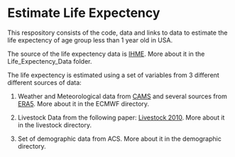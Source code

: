 # Estimate Life Expectency

This respository consists of the code, data and links to data to estimate the life expectency of age group less than 1 year old in USA.  

The source of the life expectency data is [IHME](https://ghdx.healthdata.org/record/ihme-data/united-states-causes-death-life-expectancy-by-county-race-ethnicity-2000-2019). More about it in the Life_Expectency_Data folder.

The life expectency is estimated using a set of variables from 3 different different sources of data:

1. Weather and Meteorological data from  [CAMS](https://ads.atmosphere.copernicus.eu/cdsapp#!/dataset/cams-global-reanalysis-eac4?tab=overview) and several sources from [ERA5](https://cds.climate.copernicus.eu/cdsapp#!/search?type=dataset&text=ERA5). More about it in the ECMWF directory.

2. Livestock Data from the following paper: [Livestock 2010](https://www.nature.com/articles/sdata2018227). More about it in the livestock directory. 

3. Set of demographic data from ACS. More about it in the demographic directory.


